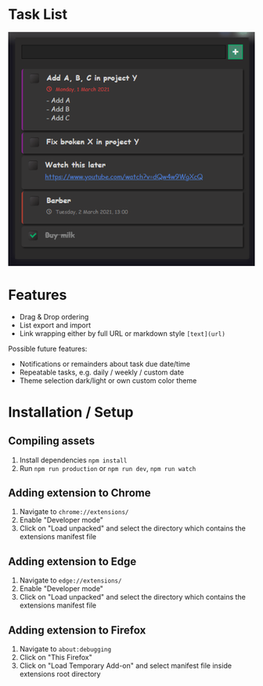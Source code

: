 # Task List

![Task List](screenshot.png "Task List")

# Features

- Drag & Drop ordering
- List export and import
- Link wrapping either by full URL or markdown style `[text](url)`

Possible future features:

- Notifications or remainders about task due date/time
- Repeatable tasks, e.g. daily / weekly / custom date
- Theme selection dark/light or own custom color theme

# Installation / Setup

## Compiling assets

1. Install dependencies `npm install`
2. Run `npm run production` or `npm run dev`, `npm run watch`

## Adding extension to Chrome

1. Navigate to `chrome://extensions/`
2. Enable "Developer mode"
3. Click on "Load unpacked" and select the directory which contains the extensions manifest file

## Adding extension to Edge

1. Navigate to `edge://extensions/`
2. Enable "Developer mode"
3. Click on "Load unpacked" and select the directory which contains the extensions manifest file

## Adding extension to Firefox

1. Navigate to `about:debugging`
2. Click on "This Firefox"
3. Click on "Load Temporary Add-on" and select manifest file inside extensions root directory